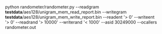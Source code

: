 python randometer/randometer.py --readgram __testdata__/aes128/unigram_mem_read_report.bin --writegram __testdata__/aes128/unigram_mem_write_report.bin --readent '> 0' --writeent '> 0' --readrand '> 10000' --writerand '< 1000' --asid 30249000 --ocallers randometer.out